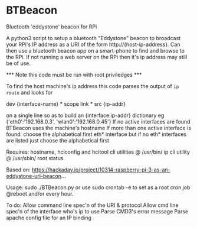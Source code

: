# BTBeacon
Bluetooth 'eddystone' beacon for RPi

 A python3 script to setup a bluetooth "Eddystone" beacon to broadcast your RPi's IP
  address as a URI of the form http://{host-ip-address}.
  Can then use a bluetooth beacon app on a smart-phone to find and browse to the RPi.
  If not running a web server on the RPi then it's ip address may still be of use.

  *** Note this code must be run with root priviledges ***

  To find the host machine's ip address this code parses the output of `ip route` and looks for
  
  dev {interface-name} * scope link * src {ip-addr}

  on a single line so as to build an {interface:ip-addr} dictionary eg {'eth0':'192.168.0.3', 'wlan0':'192.168.0.45'}
  If no active interfaces are found BTBeacon uses the machine's hostname
  If more than one active interface is found:
    choose the alphabetical first eth* interface
    but if no eth* interfaces are listed just choose the alphabetical first


 Requires:
  hostname, hciconfig and hcitool cli utilities @ /usr/bin/
  ip cli utility @ /usr/sbin/
  root status


 Based on:
  https://hackaday.io/project/10314-raspberry-pi-3-as-an-eddystone-url-beacon...


 Usage:
  sudo ./BTBeacon.py
  or use sudo crontab -e to set as a root cron job @reboot and/or every hour.


 To do:
  Allow command line spec'n of the URI & protocol
  Allow cmd line spec'n of the interface who's ip to use
  Parse CMD3's error message
  Parse apache config file for an IP binding


